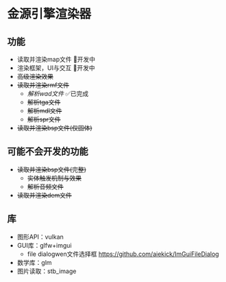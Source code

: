 # 金源引擎渲染器
## 功能
- 读取并渲染map文件 🚀开发中
- 渲染框架，UI与交互 🚀开发中
- ~~高级渲染效果~~
- ~~读取并渲染rmf文件~~
  - *解析wad文件* ✅已完成
  - ~~解析tga文件~~
  - ~~解析mdl文件~~
  - ~~解析spr文件~~
- ~~读取并渲染bsp文件(仅固体)~~
## 可能不会开发的功能
- ~~读取并渲染bsp文件(完整)~~
  - ~~实体触发机制与效果~~
  - ~~解析音频文件~~
- ~~读取并渲染dem文件~~
## 库
- 图形API：vulkan
- GUI库：glfw+imgui
  - file dialogwen文件选择框 https://github.com/aiekick/ImGuiFileDialog 
- 数学库：glm
- 图片读取：stb_image